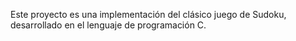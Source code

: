 Este proyecto es una implementación del clásico juego de Sudoku, desarrollado en el lenguaje de programación C.
